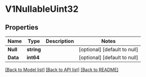 # V1NullableUint32

## Properties
Name | Type | Description | Notes
------------ | ------------- | ------------- | -------------
**Null** | **string** |  | [optional] [default to null]
**Data** | **int64** |  | [optional] [default to null]

[[Back to Model list]](../README.md#documentation-for-models) [[Back to API list]](../README.md#documentation-for-api-endpoints) [[Back to README]](../README.md)

